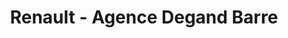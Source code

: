 ---
title: "Renault - Agence Degand Barre"
url: /saint-chamond/renault-agence-degand-barre/
shop: Autowerkstatt
---